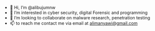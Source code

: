 - 👋 Hi, I’m @alibujumnw
- 👀 I’m interested in cyber security, digital Forensic and programming
- 💞️ I’m looking to collaborate on malware research, penetration testing
- 📫 to reach me contact me via email at alimanyawi@gmail.com

<!---
alibujumnw/alibujumnw is a ✨ special ✨ repository because its `README.md` (this file) appears on your GitHub profile.
You can click the Preview link to take a look at your changes.
--->
